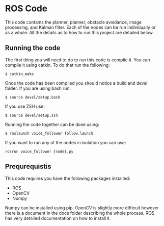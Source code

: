 # ROS Code

This code contains the planner, planner, obstacle avoidance, image processing, and Kalman filter. Each of the nodes can be run individually or as a whole. All the details as to how to run this project are detailed below.

## Running the code

The first thing you will need to do to run this code is compile it. You can compile it using catkin. To do that run the following:

```
$ catkin_make
```

Once the code has been compiled you should notice a build and devel folder. If you are using bash run:

```
$ source devel/setup.bash
```

If you use ZSH use:

```
$ source devel/setup.zsh
```

Running the code together can be done using:

```
$ roslaunch voice_follower follow.launch
```

If you want to run any of the nodes in isolation you can use:

```
rosrun voice_follower {node}.py
```

## Prequrequistis

This code requires you have the following packages installed:

* ROS
* OpenCV
* Numpy

Numpy can be installed using pip. OpenCV is slightly more difficult however there is a document in the docs folder describing the whole process. ROS has very detailed documentation on how to install it.